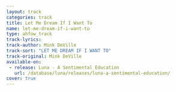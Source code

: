 ```yaml
---
layout: track
categories: track
title: Let Me Dream If I Want To
name: let-me-dream-if-i-want-to
type: ahfow_track
track-lyrics: 
track-author: Mink DeVille
track-sort: "LET ME DREAM IF I WANT TO"
track-original: Mink DeVille
available-on:
 - release: Luna - A Sentimental Education
   url: /database/luna/releases/luna-a-sentimental-education/
cover: true
---
```

